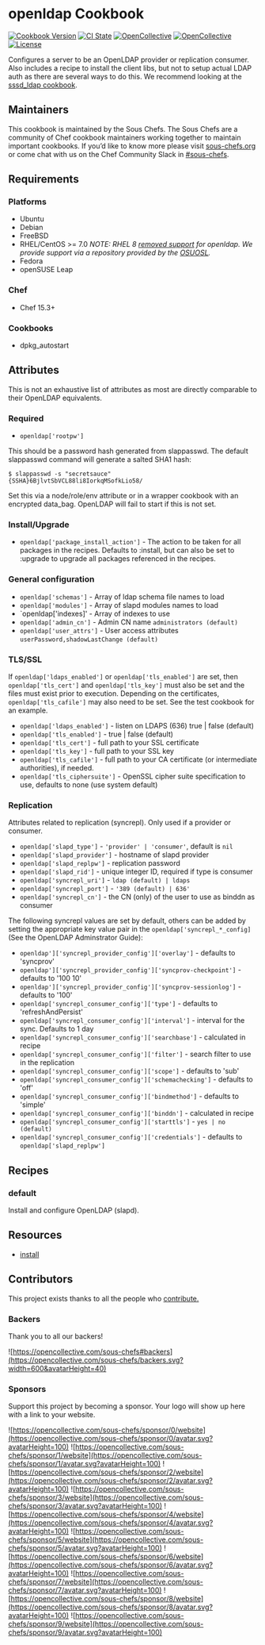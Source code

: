 # openldap Cookbook

[![Cookbook Version](https://img.shields.io/cookbook/v/openldap.svg)](https://supermarket.chef.io/cookbooks/openldap)
[![CI State](https://github.com/sous-chefs/openldap/workflows/ci/badge.svg)](https://github.com/sous-chefs/openldap/actions?query=workflow%3Aci)
[![OpenCollective](https://opencollective.com/sous-chefs/backers/badge.svg)](#backers)
[![OpenCollective](https://opencollective.com/sous-chefs/sponsors/badge.svg)](#sponsors)
[![License](https://img.shields.io/badge/License-Apache%202.0-green.svg)](https://opensource.org/licenses/Apache-2.0)

Configures a server to be an OpenLDAP provider or replication consumer. Also includes a recipe to install the client libs, but not to setup actual LDAP auth as there are several ways to do this. We recommend looking at the [sssd_ldap cookbook](https://github.com/chef-cookbooks/sssd_ldap).

## Maintainers

This cookbook is maintained by the Sous Chefs. The Sous Chefs are a community of Chef cookbook maintainers working together to maintain important cookbooks. If you’d like to know more please visit [sous-chefs.org](https://sous-chefs.org/) or come chat with us on the Chef Community Slack in [#sous-chefs](https://chefcommunity.slack.com/messages/C2V7B88SF).

## Requirements

### Platforms

- Ubuntu
- Debian
- FreeBSD
- RHEL/CentOS >= 7.0 *NOTE: RHEL 8 [removed support](https://www.redhat.com/en/blog/preparing-identity-management-red-hat-enterprise-linux-8) for openldap. We provide support via a repository provided by the [OSUOSL](https://osuosl.org).*
- Fedora
- openSUSE Leap

### Chef

- Chef 15.3+

### Cookbooks

- dpkg_autostart

## Attributes

This is not an exhaustive list of attributes as most are directly comparable to their OpenLDAP equivalents.

### Required

- `openldap['rootpw']`

This should be a password hash generated from slappasswd. The default slappasswd command will generate a salted SHA1 hash:

```
$ slappasswd -s "secretsauce"
{SSHA}6BjlvtSbVCL88li8IorkqMSofkLio58/
```

Set this via a node/role/env attribute or in a wrapper cookbook with an encrypted data_bag. OpenLDAP will fail to start if this is not set.

### Install/Upgrade

- `openldap['package_install_action']` - The action to be taken for all packages in the recipes. Defaults to :install, but can also be set to :upgrade to upgrade all packages referenced in the recipes.

### General configuration

- `openldap['schemas']` - Array of ldap schema file names to load
- `openldap['modules']` - Array of slapd modules names to load
- `openldap['indexes]' - Array of indexes to use
- `openldap['admin_cn']` - Admin CN name `administrators (default)`
- `openldap['user_attrs']` - User access attributes `userPassword,shadowLastChange (default)`

### TLS/SSL

If `openldap['ldaps_enabled']` or `openldap['tls_enabled']` are set, then `openldap['tls_cert']` and `openldap['tls_key']` must also be set and the files must exist prior to execution. Depending on the certificates, `openldap['tls_cafile']` may also need to be set. See the test cookbook for an example.

- `openldap['ldaps_enabled']` - listen on LDAPS (636) true | false (default)
- `openldap['tls_enabled']` - true | false (default)
- `openldap['tls_cert']` - full path to your SSL certificate
- `openldap['tls_key']` - full path to your SSL key
- `openldap['tls_cafile']` - full path to your CA certificate (or intermediate authorities), if needed.
- `openldap['tls_ciphersuite']` - OpenSSL cipher suite specification to use, defaults to none (use system default)

### Replication

Attributes related to replication (syncrepl). Only used if a provider or consumer.

- `openldap['slapd_type']` - `'provider' | 'consumer'`, default is `nil`
- `openldap['slapd_provider']` - hostname of slapd provider
- `openldap['slapd_replpw']` - replication password
- `openldap['slapd_rid']` - unique integer ID, required if type is consumer
- `openldap['syncrepl_uri']` - `ldap (default) | ldaps`
- `openldap['syncrepl_port']` - `'389 (default) | 636'`
- `openldap['syncrepl_cn']` - the CN (only) of the user to use as binddn as consumer

The following syncrepl values are set by default, others can be added by setting the appropriate key value
pair in the `openldap['syncrepl_*_config]` (See the OpenLDAP Adminstrator Guide):

- `openldap']['syncrepl_provider_config']['overlay']` - defaults to 'syncprov'
- `openldap']['syncrepl_provider_config']['syncprov-checkpoint']` - defaults to '100 10'
- `openldap']['syncrepl_provider_config']['syncprov-sessionlog']` - defaults to '100'
- `openldap['syncrepl_consumer_config']['type']` - defaults to 'refreshAndPersist'
- `openldap['syncrepl_consumer_config']['interval']` - interval for the sync. Defaults to 1 day
- `openldap['syncrepl_consumer_config']['searchbase']` - calculated in recipe
- `openldap['syncrepl_consumer_config']['filter']` - search filter to use in the replication
- `openldap['syncrepl_consumer_config']['scope']` - defaults to 'sub'
- `openldap['syncrepl_consumer_config']['schemachecking']` - defaults to 'off'
- `openldap['syncrepl_consumer_config']['bindmethod']` - defaults to 'simple'
- `openldap['syncrepl_consumer_config']['binddn']` - calculated in recipe
- `openldap['syncrepl_consumer_config']['starttls']` - `yes | no (default)`
- `openldap['syncrepl_consumer_config']['credentials']` - defaults to `openldap['slapd_replpw']`

## Recipes

### default

Install and configure OpenLDAP (slapd).

## Resources

- [install](https://github.com/sous-chefs/openldap/blob/master/documentation/resource_openldap_install.md)

## Contributors

This project exists thanks to all the people who [contribute.](https://opencollective.com/sous-chefs/contributors.svg?width=890&button=false)

### Backers

Thank you to all our backers!

![https://opencollective.com/sous-chefs#backers](https://opencollective.com/sous-chefs/backers.svg?width=600&avatarHeight=40)

### Sponsors

Support this project by becoming a sponsor. Your logo will show up here with a link to your website.

![https://opencollective.com/sous-chefs/sponsor/0/website](https://opencollective.com/sous-chefs/sponsor/0/avatar.svg?avatarHeight=100)
![https://opencollective.com/sous-chefs/sponsor/1/website](https://opencollective.com/sous-chefs/sponsor/1/avatar.svg?avatarHeight=100)
![https://opencollective.com/sous-chefs/sponsor/2/website](https://opencollective.com/sous-chefs/sponsor/2/avatar.svg?avatarHeight=100)
![https://opencollective.com/sous-chefs/sponsor/3/website](https://opencollective.com/sous-chefs/sponsor/3/avatar.svg?avatarHeight=100)
![https://opencollective.com/sous-chefs/sponsor/4/website](https://opencollective.com/sous-chefs/sponsor/4/avatar.svg?avatarHeight=100)
![https://opencollective.com/sous-chefs/sponsor/5/website](https://opencollective.com/sous-chefs/sponsor/5/avatar.svg?avatarHeight=100)
![https://opencollective.com/sous-chefs/sponsor/6/website](https://opencollective.com/sous-chefs/sponsor/6/avatar.svg?avatarHeight=100)
![https://opencollective.com/sous-chefs/sponsor/7/website](https://opencollective.com/sous-chefs/sponsor/7/avatar.svg?avatarHeight=100)
![https://opencollective.com/sous-chefs/sponsor/8/website](https://opencollective.com/sous-chefs/sponsor/8/avatar.svg?avatarHeight=100)
![https://opencollective.com/sous-chefs/sponsor/9/website](https://opencollective.com/sous-chefs/sponsor/9/avatar.svg?avatarHeight=100)
